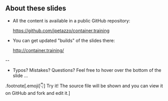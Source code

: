 ## About these slides

- All the content is available in a public GitHub repository:

  https://github.com/jpetazzo/container.training

- You can get updated "builds" of the slides there:

  http://container.training/

<!--
.exercise[
```open https://github.com/jpetazzo/container.training```
```open http://container.training/```
]
-->

--

- Typos? Mistakes? Questions? Feel free to hover over the bottom of the slide ...

.footnote[.emoji[👇] Try it! The source file will be shown and you can view it on GitHub and fork and edit it.]

<!--
.exercise[
```open https://github.com/jpetazzo/container.training/tree/master/slides/common/about-slides.md```
]
-->
